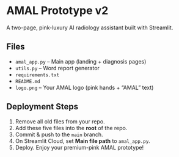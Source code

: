 # AMAL Prototype v2

A two-page, pink-luxury AI radiology assistant built with Streamlit.

## Files
- `amal_app.py`    – Main app (landing + diagnosis pages)
- `utils.py`       – Word report generator
- `requirements.txt`
- `README.md`
- `logo.png`       – Your AMAL logo (pink hands + “AMAL” text)

## Deployment Steps
1. Remove all old files from your repo.
2. Add these five files into the **root** of the repo.
3. Commit & push to the `main` branch.
4. On Streamlit Cloud, set **Main file path** to `amal_app.py`.
5. Deploy. Enjoy your premium-pink AMAL prototype!
